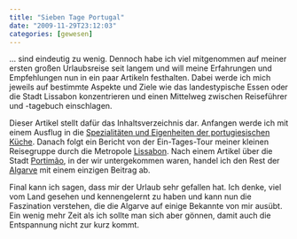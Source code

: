 ```yaml
---
title: "Sieben Tage Portugal"
date: "2009-11-29T23:12:03"
categories: [gewesen]
---
```


... sind eindeutig zu wenig. Dennoch habe ich viel mitgenommen auf meiner ersten großen Urlaubsreise seit langem und will meine Erfahrungen und Empfehlungen nun in ein paar Artikeln festhalten. Dabei werde ich mich jeweils auf bestimmte Aspekte und Ziele wie das landestypische Essen oder die Stadt Lissabon konzentrieren und einen Mittelweg zwischen Reiseführer und -tagebuch einschlagen.

Dieser Artikel stellt dafür das Inhaltsverzeichnis dar. Anfangen werde ich mit einem Ausflug in die [Spezialitäten und Eigenheiten der portugiesischen Küche](/2009/11/29/portugal-essen/). Danach folgt ein Bericht von der Ein-Tages-Tour meiner kleinen Reisegruppe durch die Metropole [Lissabon](/2009/12/07/portugal-lissabon/). Nach einem Artikel über die Stadt  [Portimão](/2009/12/29/portugal-portimao-und-ferragudo/), in der wir untergekommen waren, handel ich den Rest der [Algarve](/2009/12/26/portugal-algarve/) mit einem einzigen Beitrag ab.

Final kann ich sagen, dass mir der Urlaub sehr gefallen hat. Ich denke, viel vom Land gesehen und kennengelernt zu haben und kann nun die Faszination verstehen, die die Algarve auf einige Bekannte von mir ausübt. Ein wenig mehr Zeit als ich sollte man sich aber gönnen, damit auch die Entspannung nicht zur kurz kommt.

